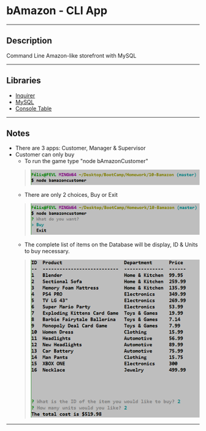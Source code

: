 # bAmazon - CLI App
***
## Description  
Command Line Amazon-like storefront with MySQL
***

## Libraries
   * [Inquirer](https://www.npmjs.com/package/inquirer)
   * [MySQL](https://www.npmjs.com/package/mysql)
   * [Console Table](https://www.npmjs.com/package/console.table)

***
## Notes

* There are 3 apps: Customer, Manager & Supervisor
* Customer can only buy
  *  To run the game type "node bAmazonCustomer"
   > ![Customer-Command](Screenshots/Customer-Command.png)
  *  There are only 2 choices, Buy or Exit
   > ![Customer-Choices](Screenshots/Customer-Choices.png)  
  *  The complete list of items on the Database will be display, ID & Units to buy necessary.
   > ![Customer-Choices](Screenshots/Customer-Buy.png)  

***